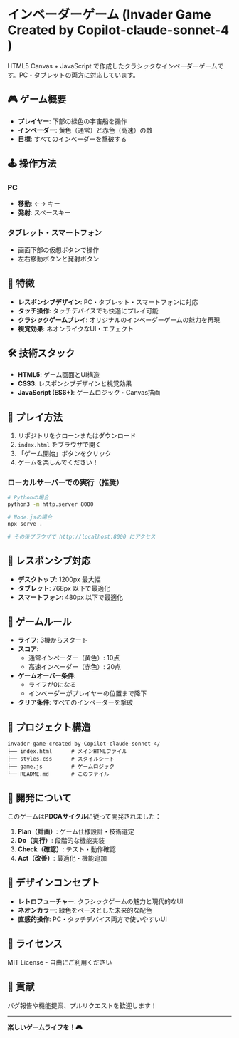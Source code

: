# インベーダーゲーム (Invader Game Created by Copilot-claude-sonnet-4 )

HTML5 Canvas + JavaScript で作成したクラシックなインベーダーゲームです。PC・タブレットの両方に対応しています。

## 🎮 ゲーム概要

- **プレイヤー**: 下部の緑色の宇宙船を操作
- **インベーダー**: 黄色（通常）と赤色（高速）の敵
- **目標**: すべてのインベーダーを撃破する

## 🕹️ 操作方法

### PC

- **移動**: ←→ キー
- **発射**: スペースキー

### タブレット・スマートフォン

- 画面下部の仮想ボタンで操作
- 左右移動ボタンと発射ボタン

## 🌟 特徴

- **レスポンシブデザイン**: PC・タブレット・スマートフォンに対応
- **タッチ操作**: タッチデバイスでも快適にプレイ可能
- **クラシックゲームプレイ**: オリジナルのインベーダーゲームの魅力を再現
- **視覚効果**: ネオンライクなUI・エフェクト

## 🛠️ 技術スタック

- **HTML5**: ゲーム画面とUI構造
- **CSS3**: レスポンシブデザインと視覚効果
- **JavaScript (ES6+)**: ゲームロジック・Canvas描画

## 🚀 プレイ方法

1. リポジトリをクローンまたはダウンロード
2. `index.html` をブラウザで開く
3. 「ゲーム開始」ボタンをクリック
4. ゲームを楽しんでください！

### ローカルサーバーでの実行（推奨）

```bash
# Pythonの場合
python3 -m http.server 8000

# Node.jsの場合
npx serve .

# その後ブラウザで http://localhost:8000 にアクセス
```

## 📱 レスポンシブ対応

- **デスクトップ**: 1200px 最大幅
- **タブレット**: 768px 以下で最適化
- **スマートフォン**: 480px 以下で最適化

## 🎯 ゲームルール

- **ライフ**: 3機からスタート
- **スコア**:
  - 通常インベーダー（黄色）: 10点
  - 高速インベーダー（赤色）: 20点
- **ゲームオーバー条件**:
  - ライフが0になる
  - インベーダーがプレイヤーの位置まで降下
- **クリア条件**: すべてのインベーダーを撃破

## 📂 プロジェクト構造

```
invader-game-created-by-Copilot-claude-sonnet-4/
├── index.html      # メインHTMLファイル
├── styles.css      # スタイルシート
├── game.js         # ゲームロジック
└── README.md       # このファイル
```

## 🔧 開発について

このゲームは**PDCAサイクル**に従って開発されました：

1. **Plan（計画）**: ゲーム仕様設計・技術選定
2. **Do（実行）**: 段階的な機能実装
3. **Check（確認）**: テスト・動作確認
4. **Act（改善）**: 最適化・機能追加

## 🎨 デザインコンセプト

- **レトロフューチャー**: クラシックゲームの魅力と現代的なUI
- **ネオンカラー**: 緑色をベースとした未来的な配色
- **直感的操作**: PC・タッチデバイス両方で使いやすいUI

## 📄 ライセンス

MIT License - 自由にご利用ください

## 🤝 貢献

バグ報告や機能提案、プルリクエストを歓迎します！

---

**楽しいゲームライフを！🎮**
